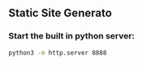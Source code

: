 ## Static Site Generato

### Start the built in python server:

```bash
python3 -m http.server 8888
```
